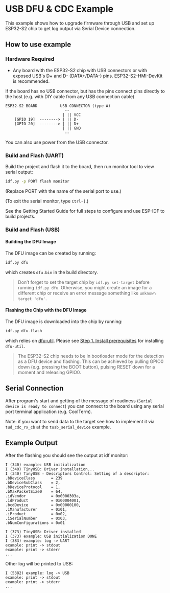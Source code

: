 # USB DFU & CDC Example

This example shows how to upgrade firmware through USB and set up ESP32-S2 chip to get log output via Serial Device connection.

## How to use example

### Hardware Required

- Any board with the ESP32-S2 chip with USB connectors or with exposed USB's D+ and D- (DATA+/DATA-) pins. ESP32-S2-HMI-DevKit is recommended.

If the board has no USB connector, but has the pins connect pins directly to the host (e.g. with DIY cable from any USB connection cable)

```
ESP32-S2 BOARD          USB CONNECTOR (type A)
                          --
                         | || VCC
    [GPIO 19]  --------> | || D-
    [GPIO 20]  --------> | || D+
                         | || GND
                          --
```

You can also use power from the USB connector.

### Build and Flash (UART)

Build the project and flash it to the board, then run monitor tool to view serial output:

```bash
idf.py -p PORT flash monitor
```

(Replace PORT with the name of the serial port to use.)

(To exit the serial monitor, type ``Ctrl-]``.)

See the Getting Started Guide for full steps to configure and use ESP-IDF to build projects.

### Build and Flash (USB)

#### Building the DFU Image

The DFU image can be created by running:

```bash
idf.py dfu
```

which creates `dfu.bin` in the build directory.

> Don’t forget to set the target chip by `idf.py set-target` before running `idf.py dfu`. Otherwise, you might create an image for a different chip or receive an error message something like `unknown target 'dfu'`.

#### Flashing the Chip with the DFU Image

The DFU image is downloaded into the chip by running:

```bash
idf.py dfu-flash
```

which relies on [dfu-util](http://dfu-util.sourceforge.net/). Please see [Step 1. Install prerequisites](https://docs.espressif.com/projects/esp-idf/en/latest/esp32s2/get-started/index.html#get-started-get-prerequisites) for installing `dfu-util`.

> The ESP32-S2 chip needs to be in bootloader mode for the detection as a DFU device and flashing. This can be achieved by pulling GPIO0 down (e.g. pressing the BOOT button), pulsing RESET down for a moment and releasing GPIO0.

## Serial Connection

After program's start and getting of the message of readiness (`Serial device is ready to connect`) you can connect to the board using any serial port terminal application (e.g. CoolTerm).

Note: if you want to send data to the target see how to implement it via `tud_cdc_rx_cb` at the `tusb_serial_device` example.

## Example Output

After the flashing you should see the output at idf monitor:

```
I (340) example: USB initialization
I (340) TinyUSB: Driver installation...
I (340) TinyUSB - Descriptors Control: Setting of a descriptor:
.bDeviceClass       = 239
.bDeviceSubClass    = 2,
.bDeviceProtocol    = 1,
.bMaxPacketSize0    = 64,
.idVendor           = 0x0000303a,
.idProduct          = 0x00004001,
.bcdDevice          = 0x00000100,
.iManufacturer      = 0x01,
.iProduct           = 0x02,
.iSerialNumber      = 0x03,
.bNumConfigurations = 0x01

I (373) TinyUSB: Driver installed
I (373) example: USB initialization DONE
I (383) example: log -> UART
example: print -> stdout
example: print -> stderr
...

```

Other log will be printed to USB:
```
I (5382) example: log -> USB
example: print -> stdout
example: print -> stderr
...
```
